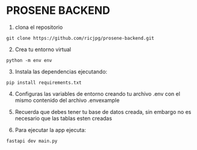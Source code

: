 # PROSENE BACKEND

1. clona el repositorio

```
git clone https://github.com/ricjpg/prosene-backend.git
```

2. Crea tu entorno virtual

```
python -m env env
```

3. Instala las dependencias ejecutando:

```
pip install requirements.txt
```

4. Configuras las variables de entorno creando tu archivo .env con el mismo contenido del archivo .envexample

5. Recuerda que debes tener tu base de datos creada, sin embargo no es necesario que las tablas esten creadas

6. Para ejecutar la app ejecuta:

```
fastapi dev main.py
```
